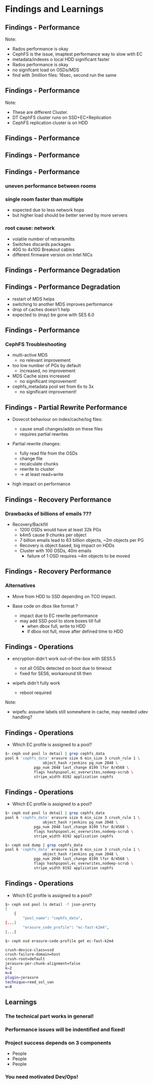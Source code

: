 <!-- .slide: data-state="section-break" id="section-break-7.1" data-timing="10s" -->
# Findings and Learnings


<!-- .slide: data-state="normal" id="findings-0" data-timing="20s" data-menu-title="Findings - Performance" -->
## Findings - Performance
<canvas data-chart="line">
<!--
{
 "data" : {
     "labels": ["1", "2", "3", "4", "5", "6", "7", "8", "9", "10"],
     "datasets": [
         {
             "label": "librmb@CephFS+Rados",
             "borderColor":"rgba(227, 26, 28, 0.8)",
             "fill": "false",
             "data": [84, 141, 209, 290, 425, 1191, 2765, 7670, 12804, 21062]
         },
         {
             "label": "librmb@LocalFS+Rados",
             "borderColor":"rgba(51, 160, 44, 0.8)",
             "fill": "false",
             "data": [22, 21, 18, 29, 15, 19, 18, 27, 17, 21]
         },
         {
             "label": "NFS",
             "borderColor":"rgba(166, 206, 227, 1.0)",
             "fill": "false",
             "data": [10, 7, 9, 7, 16, 12, 10, 12, 15, 13]
         }
     ]
 },
 "options": {
     "fill": "false",
     "animateScale": "true",
     "responsive": "true",
     "legend": {
           "display": 1
     },
     "layout": {
            "padding": {
                "left": 20,
                "right": 20,
                "top": 40,
                "bottom": 0
            }
     },
     "plugins": {
         "datalabels": {
             "align": "end",
             "anchor": "end"
         }
     },
     "scales": {
         "yAxes": [{
	     "type": "logarithmic",
             "gridLines": {
                 "color": "rgba(0, 0, 0, 0)"
             },
	     "scaleLabel": {
	        "display": 1,
		"labelString": "log(ms/cmd avg)"
	     },
             "ticks": {
	         "min": 7,
                 "display": 0
             }
         }],
         "xAxes": [{
             "gridLines": {
                 "color": "rgba(0, 0, 0, 0)"
             },
	     "scaleLabel": {
	        "display": 1,
		"labelString": "# of server running imaptest with 1500 clients each"
	     }
         }]
     }
 }
}
-->
</canvas>

Note:
- Rados performance is okay
- CephFS is the issue, imaptest performance way to slow with EC
- metadata/indexes o local HDD significant faster
- Rados performance is okay
- no signifcant load on OSDs/MDS
- find with 3million files: 16sec, second run the same


<!-- .slide: data-state="normal" id="findings-1" data-timing="20s" data-menu-title="Findings - Performance - mds" -->
## Findings - Performance
<canvas data-chart="bar">
<!--
{
 "data" : {
     "labels": ["req_create_latency", "req_getfilelock_latency", "req_link_latency", "req_lookup_latency", "req_mkdir_latency"],
     "datasets": [
         {
             "borderColor":"rgba(227, 26, 28, 0.8)",
	     "backgroundColor": "rgba(227, 26, 28, 0.5)",
             "label": "EC+Replication",
             "data": [361, 195, 269, 341, 1085]
         },
         {
             "borderColor":"rgba(51, 160, 44, 0.8)",
             "backgroundColor":"rgba(51, 160, 44, 0.5)",
             "label": "Replication (other cluster)",
             "data": [1.5, 0.35, 2.6, 0.6, 1.35]
         }
     ]
 },
 "options": {
     "animateScale": "true",
     "responsive": "true",
     "legend": {
           "display": 1
     },
     "layout": {
            "padding": {
                "left": 20,
                "right": 20,
                "top": 40,
                "bottom": 0
            }
     },
     "plugins": {
         "datalabels": {
             "align": "end",
             "anchor": "end"
         }
     },
     "scales": {
         "yAxes": [{
	     "type": "logarithmic",
             "gridLines": {
                 "color": "rgba(0, 0, 0, 0)"
             },
	     "scaleLabel": {
	        "display": 1,
		"labelString": "log(avgtime * 1000)"
	     },
             "ticks": {
                 "display": 0
             }
         }],
         "xAxes": [{
             "gridLines": {
                 "color": "rgba(0, 0, 0, 0)"
             },
	     "scaleLabel": {
	        "display": 1,
		"labelString": "msd perf dump"
	     }
         }]
     }
 }
}
-->
</canvas>

Note: 
- These are different Cluster. 
- DT CephFS cluster runs on SSD+EC+Replication
- CephFS replication cluster is on HDD


## Findings - Performance
<canvas data-chart="line">
<!--
{
 "data" : {
     "labels": ["1", "2", "3", "4", "5"],
     "datasets": [
         {
             "label": "3-rooms@CephFS",
             "borderColor":"rgba(227, 26, 28, 0.5)",
             "fill": "false",
             "data": [84, 141, 209, 290, 425]
         },
         {
             "label": "3-rooms@NFS+Rados",
             "borderColor":"rgba(166, 206, 227, 0.7)",
             "fill": "false",
             "data": [21, 33, 28, 24, 29]
         }
     ]
 },
 "options": {
     "fill": "false",
     "animateScale": "true",
     "responsive": "true",
     "legend": {
           "display": 1
     },
     "layout": {
            "padding": {
                "left": 20,
                "right": 20,
                "top": 40,
                "bottom": 0
            }
     },
     "plugins": {
         "datalabels": {
             "align": "end",
             "anchor": "end"
         }
     },
     "scales": {
         "yAxes": [{
	     "type": "logarithmic",
             "gridLines": {
                 "color": "rgba(0, 0, 0, 0)"
             },
	     "scaleLabel": {
	        "display": 1,
		"labelString": "log(ms/cmd avg)"
	     },
             "ticks": {
	         "min": 7,
                 "display": 0
             }
         }],
         "xAxes": [{
             "gridLines": {
                 "color": "rgba(0, 0, 0, 0)"
             },
	     "scaleLabel": {
	        "display": 1,
		"labelString": "# of server running imaptest with 1500 clients each"
	     }
         }]
     }
 }
}
-->
</canvas>


## Findings - Performance
<canvas data-chart="line">
<!--
{
 "data" : {
     "labels": ["1", "2", "3", "4", "5"],
     "datasets": [
         {
             "label": "3-rooms@CephFS",
             "borderColor":"rgba(227, 26, 28, 0.5)",
             "fill": "false",
             "data": [84, 141, 209, 290, 425]
         },
         {
             "label": "3-rooms@NFS+Rados",
             "borderColor":"rgba(166, 206, 227, 0.7)",
             "fill": "false",
             "data": [21, 33, 28, 24, 29]
         },
         {
             "label": "1-room-A@CephFS",
             "borderColor":"rgba(51, 160, 44, 1.0)",
             "fill": "false",
             "data": [8, 9, 11, 20, 33]
         },
         {
             "label": "1-room-B@CephFS",
             "borderColor":"rgba(255, 127, 0, 1.0)",
             "fill": "false",
             "data": [50, 56, 65, 223, 294]
         }
     ]
 },
 "options": {
     "fill": "false",
     "animateScale": "true",
     "responsive": "true",
     "legend": {
           "display": 1
     },
     "layout": {
            "padding": {
                "left": 20,
                "right": 20,
                "top": 40,
                "bottom": 0
            }
     },
     "plugins": {
         "datalabels": {
             "align": "end",
             "anchor": "end"
         }
     },
     "scales": {
         "yAxes": [{
	     "type": "logarithmic",
             "gridLines": {
                 "color": "rgba(0, 0, 0, 0)"
             },
	     "scaleLabel": {
	        "display": 1,
		"labelString": "log(ms/cmd avg)"
	     },
             "ticks": {
	         "min": 7,
                 "display": 0
             }
         }],
         "xAxes": [{
             "gridLines": {
                 "color": "rgba(0, 0, 0, 0)"
             },
	     "scaleLabel": {
	        "display": 1,
		"labelString": "# of server running imaptest with 1500 clients each"
	     }
         }]
     }
 }
}
-->
</canvas>


## Findings - Performance

### uneven performance between rooms
### single room faster than multiple
 * expected due to less network hops
 * but higher load should be better served by more servers

### root cause: network
  * volatile number of retransmitts
  * Switches discards packages
  * 40G to 4x10G Breakout cables
  * different firmware version on Intel NICs


## Findings - Performance Degradation

<canvas data-chart="line">
<!--
{
 "data" : {
     "labels": ["1", "2", "3", "4", "5", "6", "7", "8", "9", "10"],
     "datasets": [
         {
             "label": "MDS-A (re)start",
             "borderColor":"rgba(227, 26, 28, 0.8)",
             "fill": "false",
             "data": [8, 9, 21, 48, 97, 147, 165, 210, 261, 295]
         },
         {
             "label": "MDS-A next morning",
             "borderColor":"rgba(51, 160, 44, 0.8)",
             "fill": "false",
             "data": [112, 179, 444, 535, 785, 991, 1206, 979, 1755, 1521]
         }
     ]
 },
 "options": {
     "fill": "false",
     "animateScale": "true",
     "responsive": "true",
     "legend": {
           "display": 1
     },
     "layout": {
            "padding": {
                "left": 20,
                "right": 20,
                "top": 40,
                "bottom": 0
            }
     },
     "plugins": {
         "datalabels": {
             "align": "end",
             "anchor": "end"
         }
     },
     "scales": {
         "yAxes": [{
	     "type": "logarithmic",
             "gridLines": {
                 "color": "rgba(0, 0, 0, 0)"
             },
	     "scaleLabel": {
	        "display": 1,
		"labelString": "log(ms/cmd avg)"
	     },
             "ticks": {
	         "min": 7,
                 "display": 0
             }
         }],
         "xAxes": [{
             "gridLines": {
                 "color": "rgba(0, 0, 0, 0)"
             },
	     "scaleLabel": {
	        "display": 1,
		"labelString": "# of server running imaptest with 1500 clients each"
	     }
         }]
     }
 }
}
-->
</canvas>


## Findings - Performance Degradation

* restart of MDS helps
* switching to another MDS improves performance
* drop of caches doesn't help
* expected to (may) be gone with SES 6.0


<!-- .slide: data-state="normal" id="findings-3" data-timing="20s" data-menu-title="Findings - Performance" -->
## Findings - Performance

### CephFS Troubleshooting <!-- .element: class="fragment" data-fragment-index="0" -->
* multi-active MDS <!-- .element: class="fragment" data-fragment-index="2" -->
  * no relevant improvement <!-- .element: class="fragment" data-fragment-index="2" -->
* too low number of PGs by default <!-- .element: class="fragment" data-fragment-index="3" -->
  * increased, no improvement <!-- .element: class="fragment" data-fragment-index="3" -->
* MDS Cache sizes increased <!-- .element: class="fragment" data-fragment-index="4" -->
  * no significant improvement! <!-- .element: class="fragment" data-fragment-index="4" -->
* cephfs_metadata pool set from 6x to 3x <!-- .element: class="fragment" data-fragment-index="5" -->
  * no significant improvement! <!-- .element: class="fragment" data-fragment-index="5" -->


## Findings - Partial Rewrite Performance

* Dovecot behaviour on index/cache/log files:
  * cause small changes/adds on these files
  * requires partial rewrites

* Partial rewrite changes:
  * fully read file from the OSDs
  * change file
  * recalculate chunks
  * rewrite to cluster
  * -> at least read+write 

* high impact on performance


<!-- .slide: data-state="normal" id="findings-3.1" data-timing="20s" data-menu-title="Findings - Performance" -->
## Findings - Recovery Performance

### Drawbacks of billions of emails ???

* Recovery/Backfill <!-- .element: class="fragment" data-fragment-index="0" -->
  * 1200 OSDs would have at least 32k PGs <!-- .element: class="fragment" data-fragment-index="1" -->
  * k4m5 cause 9 chunks per object <!-- .element: class="fragment" data-fragment-index="2" -->
  * 7 billion emails lead to 63 billion objects, ~2m objects per PG <!-- .element: class="fragment" data-fragment-index="3" -->
  * Recovery is object based, big impact on HDDs <!-- .element: class="fragment" data-fragment-index="4" -->
  * Cluster with 100 OSDs, 40m emails <!-- .element: class="fragment" data-fragment-index="5" -->
    * failure of 1 OSD requires ~4m objects to be moved <!-- .element: class="fragment" data-fragment-index="5" -->


<!-- .slide: data-state="normal" id="findings-3.2" data-timing="20s" data-menu-title="Findings - Performance" -->
## Findings - Recovery Performance

### Alternatives

* Move from HDD to SSD depending on TCO impact. <!-- .element: class="fragment" data-fragment-index="0" -->

* Base code on dbox like format ? <!-- .element: class="fragment" data-fragment-index="1" -->
  * impact due to EC rewrite performance <!-- .element: class="fragment" data-fragment-index="2" -->
  * may add SSD pool to store boxes till full <!-- .element: class="fragment" data-fragment-index="3" -->
    * when dbox full, write to HDD <!-- .element: class="fragment" data-fragment-index="3" -->
    * if dbox not full, move after defined time to HDD <!-- .element: class="fragment" data-fragment-index="3" -->


<!-- .slide: data-state="normal" id="findings-4" data-timing="20s" data-menu-title="Findings - Performance" -->
## Findings - Operations

* encryption didn't work out-of-the-box with SES5.5 <!-- .element: class="fragment" data-fragment-index="0" -->
  * not all OSDs detected on boot due to timeout <!-- .element: class="fragment" data-fragment-index="1" -->
  * fixed for SES6, workaround till then <!-- .element: class="fragment" data-fragment-index="1" -->

* wipefs didn't fully work <!-- .element: class="fragment" data-fragment-index="2" -->
  * reboot required <!-- .element: class="fragment" data-fragment-index="2" -->

Note: 
* wipefs: assume labels still somewhere in cache, may needed udev handling?


<!-- .slide: data-state="normal" id="findings-5" data-timing="20s" data-menu-title="Findings - Performance" -->
## Findings - Operations

* Which EC profile is assigned to a pool?

```bash
$> ceph osd pool ls detail | grep cephfs_data
pool 6 'cephfs_data' erasure size 6 min_size 3 crush_rule 1 \
    		     object_hash rjenkins pg_num 2048 \
		     pgp_num 2048 last_change 8199 lfor 0/4568 \
		     flags hashpspool,ec_overwrites,nodeep-scrub \
		     stripe_width 8192 application cephfs
```


<!-- .slide: data-state="normal" id="findings-6" data-timing="20s" data-menu-title="Findings - Performance" -->
## Findings - Operations

* Which EC profile is assigned to a pool?

```bash
$> ceph osd pool ls detail | grep cephfs_data
pool 6 'cephfs_data' erasure size 6 min_size 3 crush_rule 1 \
    		     object_hash rjenkins pg_num 2048 \
		     pgp_num 2048 last_change 8199 lfor 0/4568 \
		     flags hashpspool,ec_overwrites,nodeep-scrub \
		     stripe_width 8192 application cephfs
```

```bash
$> ceph osd dump | grep cephfs_data
pool 6 'cephfs_data' erasure size 6 min_size 3 crush_rule 1 \
    		     object_hash rjenkins pg_num 2048 \
		     pgp_num 2048 last_change 8199 lfor 0/4568 \
		     flags hashpspool,ec_overwrites,nodeep-scrub \
		     stripe_width 8192 application cephfs
```


<!-- .slide: data-state="normal" id="findings-6" data-timing="20s" data-menu-title="Findings - Performance" -->
## Findings - Operations

* Which EC profile is assigned to a pool?

```bash
$> ceph osd pool ls detail -f json-pretty
[
    {
        "pool_name": "cephfs_data",
[...]
        "erasure_code_profile": "ec-fast-k2m4",
[...]
```
```bash
$> ceph osd erasure-code-profile get ec-fast-k2m4 

crush-device-class=ssd
crush-failure-domain=host
crush-root=default
jerasure-per-chunk-alignment=false
k=2
m=4
plugin=jerasure
technique=reed_sol_van
w=8
```


<!-- .slide: data-state="normal" id="findings-10" data-timing="20s" data-menu-title="Conclusion" -->
## Learnings

### The technical part works in general! <!-- .element: class="fragment" data-fragment-index="0" -->
### Performance issues will be indentified and fixed! <!-- .element: class="fragment" data-fragment-index="1" -->

### Project success depends on 3 components <!-- .element: class="fragment" data-fragment-index="2" -->
* People <!-- .element: class="fragment" data-fragment-index="3" -->
* People <!-- .element: class="fragment" data-fragment-index="4" -->
* People <!-- .element: class="fragment" data-fragment-index="5" -->

### You need motivated Dev/Ops! <!-- .element: class="fragment" data-fragment-index="6" -->

